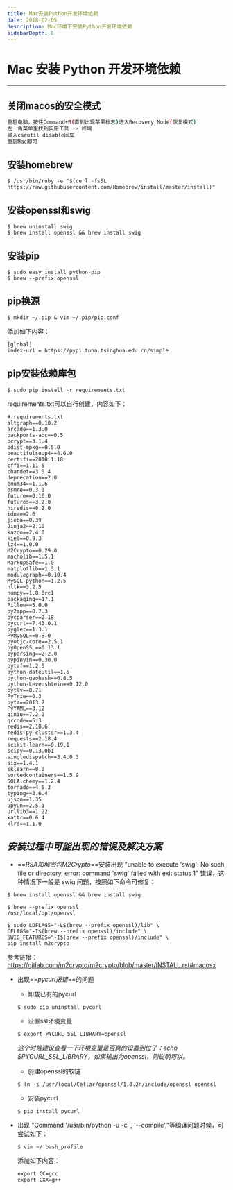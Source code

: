 ```yaml
---
title: Mac安装Python开发环境依赖
date: 2018-02-05
description: Mac环境下安装Python开发环境依赖
sidebarDepth: 0
---
```


# Mac 安装 Python 开发环境依赖

---

## 关闭macos的安全模式

```bash
重启电脑，按住Command+R(直到出现苹果标志)进入Recovery Mode(恢复模式)
左上角菜单里找到实用工具 -> 终端
输入csrutil disable回车
重启Mac即可
```


## 安装homebrew

```shell
$ /usr/bin/ruby -e "$(curl -fsSL https://raw.githubusercontent.com/Homebrew/install/master/install)"
```


## 安装openssl和swig

```shell
$ brew uninstall swig
$ brew install openssl && brew install swig
```


## 安装pip

```shell
$ sudo easy_install python-pip
$ brew --prefix openssl
```


## pip换源

```shell
$ mkdir ~/.pip & vim ~/.pip/pip.conf
```

添加如下内容：

```
[global]
index-url = https://pypi.tuna.tsinghua.edu.cn/simple
```


## pip安装依赖库包

```shell
$ sudo pip install -r requirements.txt
```

requirements.txt可以自行创建，内容如下：

```
# requirements.txt
altgraph==0.10.2
arcade==1.3.0
backports-abc==0.5
bcrypt==3.1.4
bdist-mpkg==0.5.0
beautifulsoup4==4.6.0
certifi==2018.1.18
cffi==1.11.5
chardet==3.0.4
deprecation==2.0
enum34==1.1.6
esmre==0.3.1
future==0.16.0
futures==3.2.0
hiredis==0.2.0
idna==2.6
jieba==0.39
Jinja2==2.10
kazoo==2.4.0
kiel==0.9.3
lz4==1.0.0
M2Crypto==0.29.0
macholib==1.5.1
MarkupSafe==1.0
matplotlib==1.3.1
modulegraph==0.10.4
MySQL-python==1.2.5
nltk==3.2.5
numpy==1.8.0rc1
packaging==17.1
Pillow==5.0.0
py2app==0.7.3
pycparser==2.18
pycurl==7.43.0.1
pyglet==1.3.1
PyMySQL==0.8.0
pyobjc-core==2.5.1
pyOpenSSL==0.13.1
pyparsing==2.2.0
pypinyin==0.30.0
pytaf==1.2.0
python-dateutil==1.5
python-geohash==0.8.5
python-Levenshtein==0.12.0
pytlv==0.71
PyTrie==0.3
pytz==2013.7
PyYAML==3.12
qiniu==7.2.0
qrcode==5.3
redis==2.10.6
redis-py-cluster==1.3.4
requests==2.18.4
scikit-learn==0.19.1
scipy==0.13.0b1
singledispatch==3.4.0.3
six==1.4.1
sklearn==0.0
sortedcontainers==1.5.9
SQLAlchemy==1.2.4
tornado==4.5.3
typing==3.6.4
ujson==1.35
upyun==2.5.1
urllib3==1.22
xattr==0.6.4
xlrd==1.1.0
```


## *安装过程中可能出现的错误及解决方案*

* ==*RSA加解密包M2Crypto*==安装出现 "unable to execute 'swig': No such file or directory, error: command 'swig' failed with exit status 1" 错误，这种情况下一般是 swig 问题，按照如下命令可修复：

```shell
$ brew install openssl && brew install swig

$ brew --prefix openssl
/usr/local/opt/openssl

$ sudo LDFLAGS="-L$(brew --prefix openssl)/lib" \
CFLAGS="-I$(brew --prefix openssl)/include" \
SWIG_FEATURES="-I$(brew --prefix openssl)/include" \
pip install m2crypto
```
参考链接：https://gitlab.com/m2crypto/m2crypto/blob/master/INSTALL.rst#macosx

* 出现==*pycurl报错*==的问题
    * 卸载已有的pycurl

    ```shell
    $ sudo pip uninstall pycurl
    ```

    * 设置ssl环境变量

    ```shell
    $ export PYCURL_SSL_LIBRARY=openssl
    ```
    *这个时候建议查看一下环境变量是否真的设置到位了：echo $PYCURL_SSL_LIBRARY，如果输出为openssl，则说明可以。*

    * 创建openssl的软链

    ```shell
    $ ln -s /usr/local/Cellar/openssl/1.0.2n/include/openssl openssl
    ```

    * 安装pycurl

    ```shell
    $ pip install pycurl
    ```

* 出现 "Command '/usr/bin/python -u -c ', '--compile',"等编译问题时候，可尝试如下：

    ```shell
    $ vim ~/.bash_profile
    ```

    添加如下内容：

    ```
    export CC=gcc
    export CXX=g++
    ```




